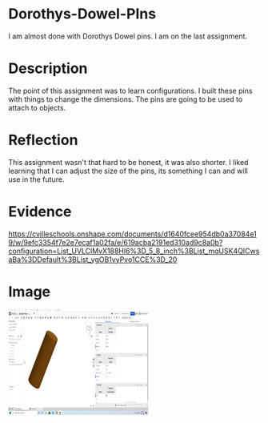 # Dorothys-Dowel-PIns

I am almost done with Dorothys Dowel pins. I am on the last assignment. 

# Description

The point of this assignment was to learn configurations. I built these pins with things to change the dimensions. The pins are going to be used to attach to objects. 

# Reflection

This assignment wasn't that hard to be honest, it was also shorter. I liked learning that I can adjust the size of the pins, its something I can and will use in the future.

# Evidence

https://cvilleschools.onshape.com/documents/d1640fcee954db0a37084e19/w/9efc3354f7e2e7ecaf1a02fa/e/619acba2191ed310ad9c8a0b?configuration=List_UVLClMvX188Hl6%3D_5_8_inch%3BList_mqUSK4QICwsaBa%3DDefault%3BList_ygOB1vyPvo1CCE%3D_20 

# Image

<img src="images/Dorothy.png" alt="Dorothy's Dowel Pins" width="280" height="210">
